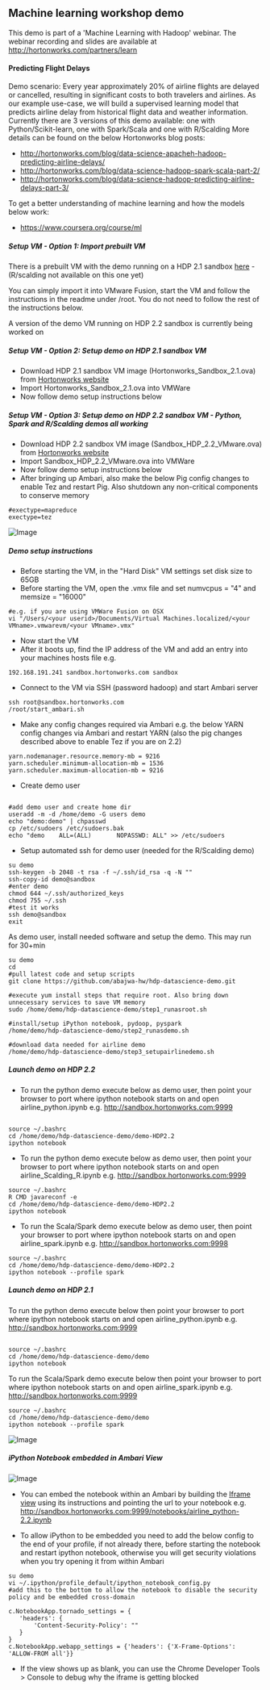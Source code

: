 ## Machine learning workshop demo
This demo is part of a 'Machine Learning with Hadoop' webinar.
The webinar recording and slides are available at http://hortonworks.com/partners/learn

#### Predicting Flight Delays 
Demo scenario:
Every year approximately 20% of airline flights are delayed or cancelled, resulting in significant costs to both travelers and airlines. 
As our example use-case, we will build a supervised learning model that predicts airline delay from historical flight data and weather information.
Currently there are 3 versions of this demo available: one with Python/Scikit-learn, one with Spark/Scala and one with R/Scalding 
More details can be found on the below Hortonworks blog posts:
- http://hortonworks.com/blog/data-science-apacheh-hadoop-predicting-airline-delays/
- http://hortonworks.com/blog/data-science-hadoop-spark-scala-part-2/
- http://hortonworks.com/blog/data-science-hadoop-predicting-airline-delays-part-3/

To get a better understanding of machine learning and how the models below work:
- https://www.coursera.org/course/ml

##### Setup VM - Option 1: Import prebuilt VM
There is a prebuilt VM with the demo running on a HDP 2.1 sandbox [here](https://dl.dropboxusercontent.com/u/114020/Hortonworks_Sandbox_2.1_MLdemo.ova) - (R/scalding not available on this one yet)

You can simply import it into VMware Fusion, start the VM and follow the instructions in the readme under /root. You do not need to follow the rest of the instructions below.

A version of the demo VM running on HDP 2.2 sandbox is currently being worked on 

##### Setup VM - Option 2: Setup demo on HDP 2.1 sandbox VM

- Download HDP 2.1 sandbox VM image (Hortonworks_Sandbox_2.1.ova) from [Hortonworks website](http://hortonworks.com/products/hortonworks-sandbox/)
- Import Hortonworks_Sandbox_2.1.ova into VMWare
- Now follow demo setup instructions below

##### Setup VM - Option 3: Setup demo on HDP 2.2 sandbox VM - Python, Spark and R/Scalding demos all working

- Download HDP 2.2 sandbox VM image (Sandbox_HDP_2.2_VMware.ova) from [Hortonworks website](http://hortonworks.com/products/hortonworks-sandbox/)
- Import Sandbox_HDP_2.2_VMware.ova into VMWare
- Now follow demo setup instructions below
- After bringing up Ambari, also make the below Pig config changes to enable Tez and restart Pig. Also shutdown any non-critical components to conserve memory
```
#exectype=mapreduce
exectype=tez
```
![Image](../master/screenshots/pig-tez.png?raw=true)


##### Demo setup instructions

- Before starting the VM, in the "Hard Disk" VM settings set disk size to 65GB
- Before starting the VM, open the .vmx file and set numvcpus = "4" and memsize = "16000"
```
#e.g. if you are using VMWare Fusion on OSX 
vi "/Users/<your userid>/Documents/Virtual Machines.localized/<your VMname>.vmwarevm/<your VMname>.vmx"
```
- Now start the VM
- After it boots up, find the IP address of the VM and add an entry into your machines hosts file e.g.
```
192.168.191.241 sandbox.hortonworks.com sandbox    
```
- Connect to the VM via SSH (password hadoop) and start Ambari server
```
ssh root@sandbox.hortonworks.com
/root/start_ambari.sh
```

- Make any config changes required via Ambari e.g. the below YARN config changes via Ambari and restart YARN (also the pig changes described above to enable Tez if you are on 2.2)
```
yarn.nodemanager.resource.memory-mb = 9216 
yarn.scheduler.minimum-allocation-mb = 1536
yarn.scheduler.maximum-allocation-mb = 9216
```

- Create demo user
```

#add demo user and create home dir
useradd -m -d /home/demo -G users demo 
echo "demo:demo" | chpasswd
cp /etc/sudoers /etc/sudoers.bak
echo "demo    ALL=(ALL)       NOPASSWD: ALL" >> /etc/sudoers
```

- Setup automated ssh for demo user (needed for the R/Scalding demo)
```
su demo
ssh-keygen -b 2048 -t rsa -f ~/.ssh/id_rsa -q -N ""
ssh-copy-id demo@sandbox
#enter demo
chmod 644 ~/.ssh/authorized_keys
chmod 755 ~/.ssh
#test it works
ssh demo@sandbox
exit

```

As demo user, install needed software and setup the demo. This may run for 30+min
```
su demo
cd
#pull latest code and setup scripts
git clone https://github.com/abajwa-hw/hdp-datascience-demo.git	

#execute yum install steps that require root. Also bring down unnecessary services to save VM memory
sudo /home/demo/hdp-datascience-demo/step1_runasroot.sh

#install/setup iPython notebook, pydoop, pyspark
/home/demo/hdp-datascience-demo/step2_runasdemo.sh

#download data needed for airline demo
/home/demo/hdp-datascience-demo/step3_setupairlinedemo.sh
```

##### Launch demo on HDP 2.2

- To run the python demo execute below as demo user, then point your browser to port where ipython notebook starts on and open airline_python.ipynb 
e.g. http://sandbox.hortonworks.com:9999
```

source ~/.bashrc
cd /home/demo/hdp-datascience-demo/demo-HDP2.2
ipython notebook
```

- To run the python demo execute below as demo user, then point your browser to port where ipython notebook starts on and open airline_Scalding_R.ipynb
e.g. http://sandbox.hortonworks.com:9999
```
source ~/.bashrc
R CMD javareconf -e
cd /home/demo/hdp-datascience-demo/demo-HDP2.2
ipython notebook
```


- To run the Scala/Spark demo execute below as demo user, then point your browser to port where ipython notebook starts on and open airline_spark.ipynb
e.g. http://sandbox.hortonworks.com:9998
```
source ~/.bashrc
cd /home/demo/hdp-datascience-demo/demo-HDP2.2
ipython notebook --profile spark
```

##### Launch demo on HDP 2.1

To run the python demo execute below then point your browser to port where ipython notebook starts on and open airline_python.ipynb
e.g. http://sandbox.hortonworks.com:9999
```

source ~/.bashrc
cd /home/demo/hdp-datascience-demo/demo
ipython notebook
```

To run the Scala/Spark demo execute below then point your browser to port where ipython notebook starts on and open airline_spark.ipynb
e.g. http://sandbox.hortonworks.com:9999
```
source ~/.bashrc
cd /home/demo/hdp-datascience-demo/demo
ipython notebook --profile spark
```

![Image](../master/screenshots/ipython-notebook-home.png?raw=true)


##### iPython Notebook embedded in Ambari View

![Image](https://raw.githubusercontent.com/abajwa-hw/iframe-view/master/screenshots/Embedded-iPython.png)

- You can embed the notebook within an Ambari by building the [Iframe view](https://github.com/abajwa-hw/iframe-view) using its instructions and pointing the url to your notebook e.g. http://sandbox.hortonworks.com:9999/notebooks/airline_python-2.2.ipynb

- To allow iPython to be embedded you need to add the below config to the end of your profile, if not already there, before starting the notebook and restart ipython notebook, otherwise you will get security violations when you try opening it from within Ambari
```
su demo
vi ~/.ipython/profile_default/ipython_notebook_config.py
#add this to the bottom to allow the notebook to disable the security policy and be embedded cross-domain

c.NotebookApp.tornado_settings = {
   'headers': {
       'Content-Security-Policy': ""
   }
}
c.NotebookApp.webapp_settings = {'headers': {'X-Frame-Options': 'ALLOW-FROM all'}}

```
- If the view shows up as blank, you can use the Chrome Developer Tools > Console to debug why the iframe is getting blocked